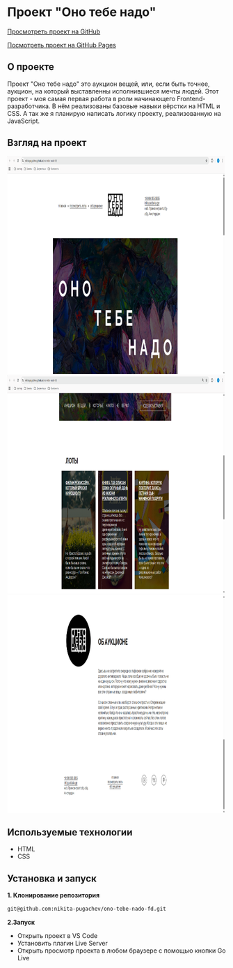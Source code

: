 # Проект "Оно тебе надо"

[Просмотреть проект на GitHub](https://github.com/nikita-pugachev/ono-tebe-nado-fd)

[Посмотреть проект на GitHub Pages](https://nikita-pugachev.github.io/ono-tebe-nado-fd/)

## О проекте
Проект "Оно тебе надо" это аукцион вещей, или, если быть точнее, аукцион, на который выставленны исполнившиеся мечты людей. Этот проект - моя самая первая работа в роли начинающего Frontend-разработчика. В нём реализованы базовые навыки вёрстки на HTML и CSS. А так же я планирую написать логику проекту, реализованную на JavaScript.

## Взгляд на проект
<img src="./images/ono-tebe-nado.png" width=500 height=500>
<img src="./images/ono-tebe-nado-lots.png" width=500 height=500>
<img src="./images/ono-tebe-nado-about.png" width=500 height=500>

## Используемые технологии
* HTML
* CSS

## Установка и запуск
**1. Клонирование репозитория**
```bash
git@github.com:nikita-pugachev/ono-tebe-nado-fd.git
```
**2.Запуск**
* Открыть проект в VS Code
* Установить плагин Live Server
* Открыть просмотр проекта в любом браузере с помощью кнопки Go Live